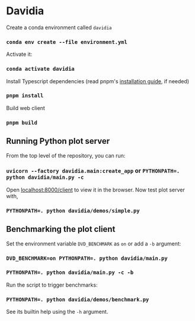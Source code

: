 # Davidia

Create a conda environment called `davidia`

### `conda env create --file environment.yml`

Activate it:

### `conda activate davidia`

Install Typescript dependencies (read pnpm's [installation guide](https://pnpm.io/installation), if needed)

### `pnpm install`

Build web client

### `pnpm build`

## Running Python plot server

From the top level of the repository, you can run:

### `uvicorn --factory davidia.main:create_app` or `PYTHONPATH=. python davidia/main.py -c`

Open [localhost:8000/client](http://localhost:8000/client) to view it in the browser. Now test plot server with,

### `PYTHONPATH=. python davidia/demos/simple.py`

## Benchmarking the plot client

Set the environment variable `DVD_BENCHMARK` as `on` or add a `-b` argument:

### `DVD_BENCHMARK=on PYTHONPATH=. python davidia/main.py`
### `PYTHONPATH=. python davidia/main.py -c -b`

Run the script to trigger benchmarks:

### `PYTHONPATH=. python davidia/demos/benchmark.py`

See its builtin help using the `-h` argument.

